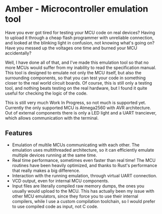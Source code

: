 # Amber - Microcontroller emulation tool
Have you ever got tired for testing your MCU code on real devices?
Having to upload it through a cheap flash programmer with unreliable connection, and looked at the blinking light in confusion, not knowing what's going on?
Have you messed up the voltages one time and burned your MCU accidentally?

Well, I have done all of that, and I've made this emulation tool so that no more MCUs would suffer from my inability to read the specification manual.
This tool is designed to emulate not only the MCU itself, but also the surrounding components, so that you can test your code in something closer to the real world circuit boards.
Of course, this is still only a testing tool, and nothing beats testing on the real hardware, but I found it quite useful for checking the logic of the code.

This is still very much Work In Progress, so not much is supported yet.
Currently the only supported MCU is Atmega2560 with AVR architecture.
Out of external components there is only a LED light and a UART tranciever, which allows communication with the terminal.

## Features
- Emulation of multile MCUs communicating with each other. The emulation uses multithreaded architecture, so it can efficiently emulate multiple devices running at the same time.
- Real time performance, sometimes even faster than real time! The MCU routines have been heavily optimized, and thanks to Rust's performance that really makes a big difference.
- Interaction with the running emulation, through virtual UART connection.
- VCD output, even for internal MCU components.
- Input files are literally compiled raw memory dumps, the ones you usually would upload to the MCU.
  This has actually been my issue with other MCU emulators, since they force you to use their internal compilers, while I use a custom compilation toolchain, so I would prefer to use compiled code as input, not C code.
